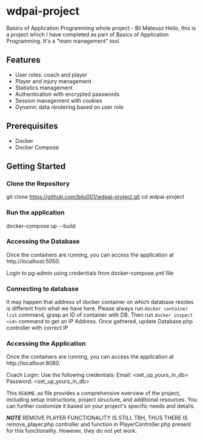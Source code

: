 # wdpai-project
Basics of Application Programming whole project - Bil Mateusz
Hello, this is a project which I have completed as part of Basics of Application Programming.
It's a "team management" tool.

## Features

- User roles: coach and player
- Player and injury management
- Statistics management
- Authentication with encrypted passwords
- Session management with cookies
- Dynamic data rendering based on user role

## Prerequisites

- Docker
- Docker Compose

## Getting Started

### Clone the Repository

git clone https://github.com/bilu001/wdpai-project.git
cd wdpai-project

### Run the application
docker-compose up --build


### Accessing the Database
Once the containers are running, you can access the application at http://localhost:5050.

Login to pg-admin using credentials from docker-compose.yml file

### Connecting to database

It may happen that address of docker container on which database resides is different from what we have here.
Please always run `docker container list` command, grasp an ID of container with DB.
Then run `docker inspect <id>` command to get an IP Address. Once gathered, update Database.php controller with correct IP

### Accessing the Application
Once the containers are running, you can access the application at http://localhost:8080.

Coach Login: Use the following credentials:
Email: <set_up_yours_in_db>
Password: <set_up_yours_in_db>


This `README.md` file provides a comprehensive overview of the project, including setup instructions, project structure, and additional resources. You can further customize it based on your project's specific needs and details.

***NOTE***
REMOVE PLAYER FUNCTIONALITY IS STILL TBH, THUS THERE IS remove_player.php controller and function in PlayerController.php present for this functionality. However, they do not yet work.